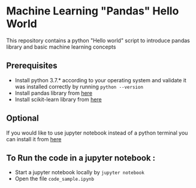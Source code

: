 # Machine Learning "Pandas" Hello World
This repository contains a python "Hello world" script to introduce pandas library and basic machine learning concepts

## Prerequisites
* Install python 3.7.* according to your operating system and validate it was installed correctly by running `python --version`
* Install pandas library from [here](https://pandas.pydata.org/pandas-docs/stable/install.html)
* Install scikit-learn library from [here](https://scikit-learn.org/stable/install.html)

## Optional
If you would like to use jupyter notebook instead of a python terminal you can install it from [here](https://jupyter.org/install.html)


## To Run the code in a jupyter notebook : 
* Start a jupyter notebook locally by `jupyter notebook`
* Open the file `code_sample.ipynb`

